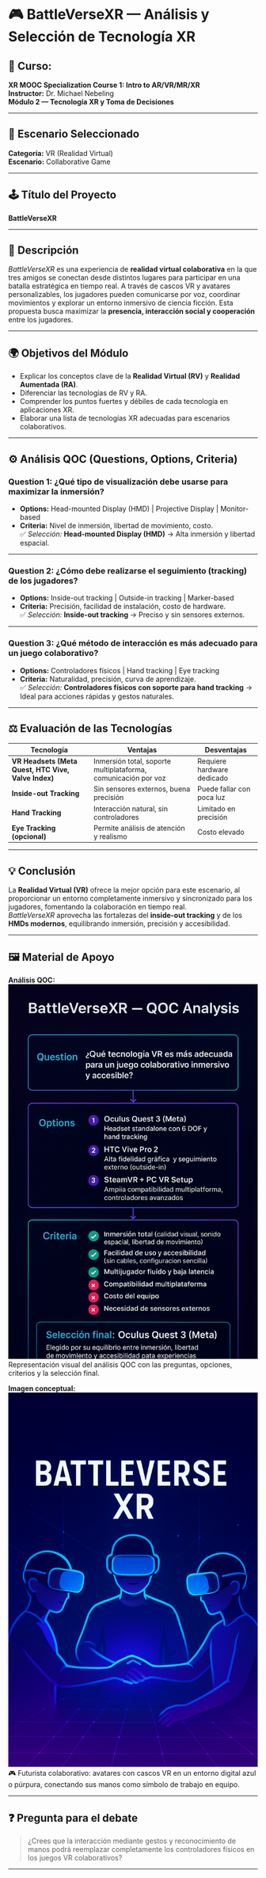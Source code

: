 # 🎮 BattleVerseXR — Análisis y Selección de Tecnología XR

## 📘 Curso:
**XR MOOC Specialization Course 1: Intro to AR/VR/MR/XR**  
**Instructor:** Dr. Michael Nebeling  
**Módulo 2 — Tecnología XR y Toma de Decisiones**

---

## 🧠 Escenario Seleccionado
**Categoría:** VR (Realidad Virtual)  
**Escenario:** Collaborative Game  

---

## 🕹️ Título del Proyecto
**BattleVerseXR**

---

## 📝 Descripción
*BattleVerseXR* es una experiencia de **realidad virtual colaborativa** en la que tres amigos se conectan desde distintos lugares para participar en una batalla estratégica en tiempo real. A través de cascos VR y avatares personalizables, los jugadores pueden comunicarse por voz, coordinar movimientos y explorar un entorno inmersivo de ciencia ficción. Esta propuesta busca maximizar la **presencia, interacción social y cooperación** entre los jugadores.

---

## 🌍 Objetivos del Módulo
- Explicar los conceptos clave de la **Realidad Virtual (RV)** y **Realidad Aumentada (RA)**.  
- Diferenciar las tecnologías de RV y RA.  
- Comprender los puntos fuertes y débiles de cada tecnología en aplicaciones XR.  
- Elaborar una lista de tecnologías XR adecuadas para escenarios colaborativos.

---

## ⚙️ Análisis QOC (Questions, Options, Criteria)

### **Question 1:** ¿Qué tipo de visualización debe usarse para maximizar la inmersión?
- **Options:** Head-mounted Display (HMD) | Projective Display | Monitor-based  
- **Criteria:** Nivel de inmersión, libertad de movimiento, costo.  
✅ *Selección:* **Head-mounted Display (HMD)** → Alta inmersión y libertad espacial.

---

### **Question 2:** ¿Cómo debe realizarse el seguimiento (tracking) de los jugadores?
- **Options:** Inside-out tracking | Outside-in tracking | Marker-based  
- **Criteria:** Precisión, facilidad de instalación, costo de hardware.  
✅ *Selección:* **Inside-out tracking** → Preciso y sin sensores externos.

---

### **Question 3:** ¿Qué método de interacción es más adecuado para un juego colaborativo?
- **Options:** Controladores físicos | Hand tracking | Eye tracking  
- **Criteria:** Naturalidad, precisión, curva de aprendizaje.  
✅ *Selección:* **Controladores físicos con soporte para hand tracking** → Ideal para acciones rápidas y gestos naturales.

---

## ⚖️ Evaluación de las Tecnologías

| Tecnología | Ventajas | Desventajas |
|-------------|-----------|--------------|
| **VR Headsets (Meta Quest, HTC Vive, Valve Index)** | Inmersión total, soporte multiplataforma, comunicación por voz | Requiere hardware dedicado |
| **Inside-out Tracking** | Sin sensores externos, buena precisión | Puede fallar con poca luz |
| **Hand Tracking** | Interacción natural, sin controladores | Limitado en precisión |
| **Eye Tracking (opcional)** | Permite análisis de atención y realismo | Costo elevado |

---

## 💡 Conclusión
La **Realidad Virtual (VR)** ofrece la mejor opción para este escenario, al proporcionar un entorno completamente inmersivo y sincronizado para los jugadores, fomentando la colaboración en tiempo real.  
*BattleVerseXR* aprovecha las fortalezas del **inside-out tracking** y de los **HMDs modernos**, equilibrando inmersión, precisión y accesibilidad.

---

## 🖼️ Material de Apoyo

**Análisis QOC:**  
![BattleVerseXR_QOC](Pics/BattleVerseXR_QOC.png)  
Representación visual del análisis QOC con las preguntas, opciones, criterios y la selección final.

**Imagen conceptual:**  
![BattleVerseXR_pic](Pics/BattleVerseXR_pic.png)  
🎮 Futurista colaborativo: avatares con cascos VR en un entorno digital azul o púrpura, conectando sus manos como símbolo de trabajo en equipo.

---

## ❓ Pregunta para el debate
> ¿Crees que la interacción mediante gestos y reconocimiento de manos podrá reemplazar completamente los controladores físicos en los juegos VR colaborativos?

---

